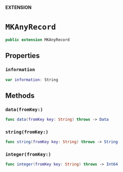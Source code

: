 **EXTENSION**

# `MKAnyRecord`
```swift
public extension MKAnyRecord
```

## Properties
### `information`

```swift
var information: String
```

## Methods
### `data(fromKey:)`

```swift
func data(fromKey key: String) throws -> Data
```

### `string(fromKey:)`

```swift
func string(fromKey key: String) throws -> String
```

### `integer(fromKey:)`

```swift
func integer(fromKey key: String) throws -> Int64
```
